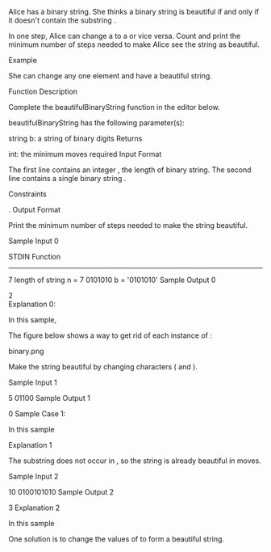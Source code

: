 Alice has a binary string. She thinks a binary string is beautiful if and only if it doesn't contain the substring .

In one step, Alice can change a  to a  or vice versa. Count and print the minimum number of steps needed to make Alice see the string as beautiful.

Example


She can change any one element and have a beautiful string.

Function Description

Complete the beautifulBinaryString function in the editor below.

beautifulBinaryString has the following parameter(s):

string b: a string of binary digits
Returns

int: the minimum moves required
Input Format

The first line contains an integer , the length of binary string.
The second line contains a single binary string .

Constraints

.
Output Format

Print the minimum number of steps needed to make the string beautiful.

Sample Input 0

STDIN       Function
-----       --------
7           length of string n = 7
0101010     b = '0101010'
Sample Output 0

2  
Explanation 0:

In this sample, 

The figure below shows a way to get rid of each instance of :

binary.png

Make the string beautiful by changing  characters ( and ).

Sample Input 1

5
01100
Sample Output 1

0
Sample Case 1:

In this sample 

Explanation 1

The substring  does not occur in , so the string is already beautiful in  moves.

Sample Input 2

10
0100101010
Sample Output 2

3
Explanation 2

In this sample 

One solution is to change the values of  to form a beautiful string.